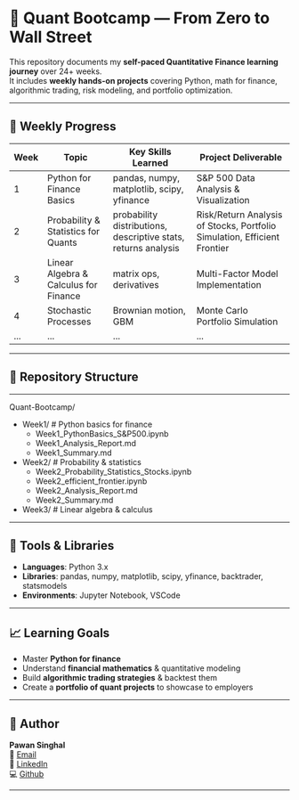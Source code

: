 # 🧠 Quant Bootcamp — From Zero to Wall Street

This repository documents my **self-paced Quantitative Finance learning journey** over 24+ weeks.  
It includes **weekly hands-on projects** covering Python, math for finance, algorithmic trading, risk modeling, and portfolio optimization.

---

## 📅 Weekly Progress

| Week | Topic | Key Skills Learned | Project Deliverable |
|------|-------|--------------------|---------------------|
| 1 | Python for Finance Basics | pandas, numpy, matplotlib, scipy, yfinance | S&P 500 Data Analysis & Visualization |
| 2 | Probability & Statistics for Quants | probability distributions, descriptive stats, returns analysis | Risk/Return Analysis of Stocks, Portfolio Simulation, Efficient Frontier |
| 3 | Linear Algebra & Calculus for Finance | matrix ops, derivatives | Multi-Factor Model Implementation |
| 4 | Stochastic Processes | Brownian motion, GBM | Monte Carlo Portfolio Simulation |
| ... | ... | ... | ... |

---

## 📂 Repository Structure

---

Quant-Bootcamp/

- Week1/ # Python basics for finance
  - Week1_PythonBasics_S&P500.ipynb
  - Week1_Analysis_Report.md
  - Week1_Summary.md
- Week2/ # Probability & statistics
  - Week2_Probability_Statistics_Stocks.ipynb
  - Week2_efficient_frontier.ipynb
  - Week2_Analysis_Report.md
  - Week2_Summary.md
- Week3/ # Linear algebra & calculus

---

## 🚀 Tools & Libraries

- **Languages**: Python 3.x
- **Libraries**: pandas, numpy, matplotlib, scipy, yfinance, backtrader, statsmodels
- **Environments**: Jupyter Notebook, VSCode

---

## 📈 Learning Goals

- Master **Python for finance**
- Understand **financial mathematics** & quantitative modeling
- Build **algorithmic trading strategies** & backtest them
- Create a **portfolio of quant projects** to showcase to employers

---

## 📝 Author

**Pawan Singhal**  
📧 [Email](mailto:pawan.singhals@gmail.com)  
🔗 [LinkedIn](https://www.linkedin.com/in/pawansinghal)  
💻 [Github](https://github.com/justpawan)

---
